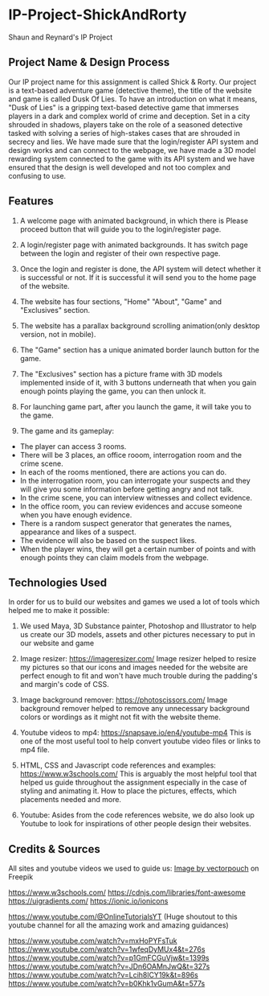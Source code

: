 # IP-Project-ShickAndRorty

Shaun and Reynard's IP Project

## Project Name & Design Process

Our IP project name for this assignment is called Shick & Rorty. Our project is a text-based adventure game (detective theme), the title of the website and game is called Dusk Of Lies. To have an introduction on what it means, "Dusk of Lies" is a gripping text-based detective game that immerses players in a dark and complex world of crime and deception. Set in a city shrouded in shadows, players take on the role of a seasoned detective tasked with solving a series of high-stakes cases that are shrouded in secrecy and lies. We have made sure that the login/register API system and design works and can connect to the webpage, we have made a 3D model rewarding system connected to the game with its API system and we have ensured that the design is well developed and not too complex and confusing to use.

## Features

1. A welcome page with animated background, in which there is Please proceed button that will guide you to the login/register page.

2. A login/register page with animated backgrounds. It has switch page between the login and register of their own respective page.

3. Once the login and register is done, the API system will detect whether it is successful or not. If it is successful it will send you to the home page of the website.

4. The website has four sections, "Home" "About", "Game" and "Exclusives" section.

5. The website has a parallax background scrolling animation(only desktop version, not in mobile).

6. The "Game" section has a unique animated border launch button for the game.

7. The "Exclusives" section has a picture frame with 3D models implemented inside of it, with 3 buttons underneath that when you gain enough points playing the game, you can then unlock it.

8. For launching game part, after you launch the game, it will take you to the game.

9. The game and its gameplay:

- The player can access 3 rooms.
- There will be 3 places, an office rooom, interrogation room and the crime scene.
- In each of the rooms mentioned, there are actions you can do.
- In the interrogation room, you can interrogate your suspects and they will give you some information before getting angry and not talk.
- In the crime scene, you can interview witnesses and collect evidence.
- In the office room, you can review evidences and accuse someone when you have enough evidence.
- There is a random suspect generator that generates the names, appearance and likes of a suspect.
- The evidence will also be based on the suspect likes.
- When the player wins, they will get a certain number of points and with enough points they can claim models from the webpage.

## Technologies Used

In order for us to build our websites and games we used a lot of tools which helped me to make it possible:

1. We used Maya, 3D Substance painter, Photoshop and Illustrator to help us create our 3D models, assets and other pictures necessary to put
   in our website and game

2. Image resizer: https://imageresizer.com/
   Image resizer helped to resize my pictures so that our icons and images needed for the website are perfect enough to fit and won't have much trouble during the padding's and margin's code of CSS.

3. Image background remover: https://photoscissors.com/
   Image background remover helped to remove any unnecessary background colors or wordings as it might not fit with the website theme.

4. Youtube videos to mp4: https://snapsave.io/en4/youtube-mp4
   This is one of the most useful tool to help convert youtube video files or links to mp4 file.

5. HTML, CSS and Javascript code references and examples: https://www.w3schools.com/
   This is arguably the most helpful tool that helped us guide throughout the assignment especially in the case of styling and animating it. How to place the pictures, effects, which placements needed and more.

6. Youtube: Asides from the code references website, we do also look up Youtube to look for inspirations of other people design their websites.

## Credits & Sources

All sites and youtube videos we used to guide us:
<a href="https://www.freepik.com/free-vector/interrogation-room-police-station-interior_5603543.htm#query=detective&position=2&from_view=search&track=sph">Image by vectorpouch</a> on Freepik

https://www.w3schools.com/
https://cdnjs.com/libraries/font-awesome
https://uigradients.com/
https://ionic.io/ionicons

https://www.youtube.com/@OnlineTutorialsYT (Huge shoutout to this youtube channel for all the amazing work and amazing guidances)

https://www.youtube.com/watch?v=mxHoPYFsTuk
https://www.youtube.com/watch?v=1wfeqDyMUx4&t=276s
https://www.youtube.com/watch?v=p1GmFCGuVjw&t=1399s
https://www.youtube.com/watch?v=JDn6OAMnJwQ&t=327s
https://www.youtube.com/watch?v=Lcih8lCY19k&t=896s
https://www.youtube.com/watch?v=b0Khk1vGumA&t=577s
